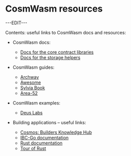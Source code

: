 ﻿---
sidebar_position: 5
---

# CosmWasm resources

---EDIT---

Contents: useful links to CosmWasm docs and resources:

- CosmWasm docs:
	- [Docs for the core contract libraries](https://docs.rs/cosmwasm-std/latest/cosmwasm_std/index.html)
	- [Docs for the storage helpers](https://docs.rs/cosmwasm-storage/latest/cosmwasm_storage/index.html)

- CosmWasm guides:
	- [Archway](https://docs.archway.io/developers/cosmwasm-documentation/introduction)
	- [Awesome](https://github.com/CosmWasm/awesome-cosmwasm)
	- [Sylvia Book](https://cosmwasm.github.io/sylvia-book/basics/create-project.html)
	- [Area-52](https://area-52.io/)

- CosmWasm examples:
	- [Deus Labs](https://github.com/deus-labs/cw-contracts)

- Building applications – useful links:
	- [Cosmos: Builders Knowledge Hub](https://hub.join.builders)
	- [IBC-Go documentation](https://ibc.cosmos.network/main)
	- [Rust documentation](https://doc.rust-lang.org/book/)
	- [Tour of Rust](https://tourofrust.com)
